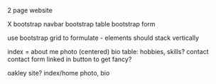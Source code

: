 2 page website

X bootstrap navbar
bootstrap table
bootstrap form

use bootstrap grid to formulate - elements should stack vertically


index = about me
    photo (centered) 
    bio
    table: hobbies, skills?
contact
    contact form
    linked in button to get fancy?

oakley site?
    index/home
        photo, bio

